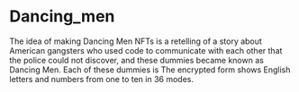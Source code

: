 # Dancing_men
The idea of making Dancing Men NFTs is a retelling of a story about American gangsters who used code to communicate with each other that the police could not discover, and these dummies became known as Dancing Men. Each of these dummies is The encrypted form shows English letters and numbers from one to ten in 36 modes.
